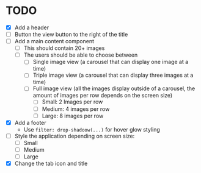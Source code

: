 # TODO

- [x] Add a header
- [ ] Button the view button to the right of the title
- [ ] Add a main content component
    - [ ] This should contain 20+ images
    - [ ] The users should be able to choose between
        - [ ] Single image view (a carousel that can display one image at a time)
        - [ ] Triple image view (a carousel that can display three images at a time)
        - [ ] Full image view (all the images display outside of a carousel, the
        amount of images per row depends on the screen size)
            - [ ] Small: 2 Images per row
            - [ ] Medium: 4 images per row
            - [ ] Large: 8 images per row
- [x] Add a footer
    - Use `filter: drop-shadoow(...)` for hover glow styling
- [ ] Style the application depending on screen size:
    - [ ] Small
    - [ ] Medium
    - [ ] Large
- [x] Change the tab icon and title
